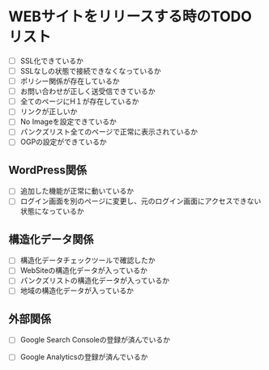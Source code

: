# WEBサイトをリリースする時のTODOリスト

- [ ] SSL化できているか
- [ ] SSLなしの状態で接続できなくなっているか
- [ ] ポリシー関係が存在しているか
- [ ] お問い合わせが正しく送受信できているか
- [ ] 全てのページにH１が存在しているか
- [ ] リンクが正しいか
- [ ] No Imageを設定できているか
- [ ] パンクズリスト全てのページで正常に表示されているか
- [ ] OGPの設定ができているか

## WordPress関係

- [ ] 追加した機能が正常に動いているか
- [ ] ログイン画面を別のページに変更し、元のログイン画面にアクセスできない状態になっているか

## 構造化データ関係

- [ ] 構造化データチェックツールで確認したか
- [ ] WebSiteの構造化データが入っているか
- [ ] パンクズリストの構造化データが入っているか
- [ ] 地域の構造化データが入っているか

## 外部関係

- [ ] Google Search Consoleの登録が済んでいるか
- [ ] Google Analyticsの登録が済んでいるか

